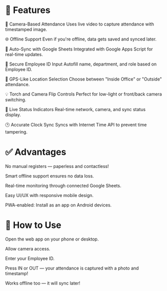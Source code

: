 # 🌟 Features
📸 Camera-Based Attendance
Uses live video to capture attendance with timestamped image.

🌐 Offline Support
Even if you're offline, data gets saved and synced later.

🔁 Auto-Sync with Google Sheets
Integrated with Google Apps Script for real-time updates.

🔐 Secure Employee ID Input
Autofill name, department, and role based on Employee ID.

🧭 GPS-Like Location Selection
Choose between "Inside Office" or "Outside" attendance.

💡 Torch and Camera Flip Controls
Perfect for low-light or front/back camera switching.

📶 Live Status Indicators
Real-time network, camera, and sync status display.

🕒 Accurate Clock Sync
Syncs with Internet Time API to prevent time tampering.

# ✅ Advantages
No manual registers — paperless and contactless!

Smart offline support ensures no data loss.

Real-time monitoring through connected Google Sheets.

Easy UI/UX with responsive mobile design.

PWA-enabled: Install as an app on Android devices.

# 📲 How to Use
Open the web app on your phone or desktop.

Allow camera access.

Enter your Employee ID.

Press IN or OUT — your attendance is captured with a photo and timestamp!

Works offline too — it will sync later!
